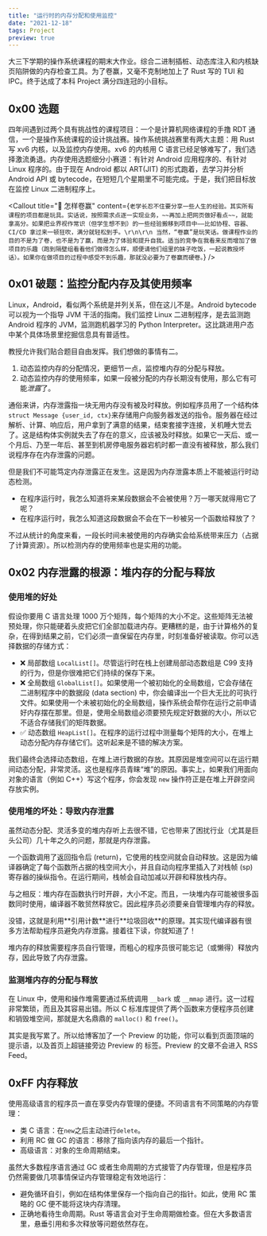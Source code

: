 ```yaml
---
title: "运行时的内存分配和使用监控"
date: "2021-12-18"
tags: Project
preview: true
---
```


大三下学期的操作系统课程的期末大作业。综合二进制插桩、动态库注入和内核缺页陷阱做的内存检查工具。为了卷赢，又毫不克制地加上了 Rust 写的 TUI 和 IPC。终于达成了本科 Project 满分四连冠的小目标。

<!-- more -->

<Dialog>
但是为什么这篇文章拖到了大四下学期才发布呢？
</Dialog>

## 0x00 选题

四年间遇到过两个具有挑战性的课程项目：一个是计算机网络课程的手撸 RDT 通信，一个是操作系统课程的设计挑战赛。操作系统挑战赛里有两大主题：用 Rust 写 xv6 内核，以及监控内存使用。xv6 的内核用 C 语言已经足够难写了，我们选择激流勇退。内存使用选题细分小赛道：有针对 Android 应用程序的、有针对 Linux 程序的。由于现在 Android 都以 ART(JIT) 的形式跑着，去学习并分析 Android API 或 bytecode，在短短几个星期里不可能完成。于是，我们把目标放在监控 Linux 二进制程序上。

<Callout title="🥊 怎样卷赢" content={`老学长忍不住要分享一些人生的经验。其实所有课程的项目都是玩具。实话说，按照需求点逐一实现业务，~~再加上把网页做好看点~~，就能拿高分。如果把业界视作常识（但学生想不到）的一些经验搬移到项目中——比如协程、容器、CI/CD 拿过来一顿狂吹，满分就轻松到手。\r\n\r\n 当然，“卷赢”是玩笑话。做课程作业的目的不是为了卷，也不是为了赢，而是为了体验和提升自我。适当的竞争在我看来反而增加了做项目的乐趣（跑到隔壁组看看他们做得怎么样，顺便请他们组里的妹子吃饭，一起说教授坏话）。如果你在做项目的过程中感受不到乐趣，那就没必要为了卷赢而硬卷。`} />

## 0x01 破题：监控分配内存及其使用频率

Linux，Android，看似两个系统是并列关系，但在这儿不是。Android bytecode 可以视为一个指导 JVM 干活的指南。我们监控 Linux 二进制程序，是去监测跑 Android 程序的 JVM，监测跑机器学习的 Python Interpreter。这比跳进用户态中某个具体场景里挖掘信息具有普适性。

教授允许我们贴合题目自由发挥。我们想做的事情有二。

1. 动态监控内存的分配情况，更细节一点，监控堆内存的分配与释放。
2. 动态监控内存的使用频率，如果一段被分配的内存长期没有使用，那么它有可能*泄露*了。

通俗来讲，内存泄露指一块无用内存没有被及时释放。例如程序员用了一个结构体`struct Message {user_id, ctx}`来存储用户向服务器发送的指令。服务器在经过解析、计算、响应后，用户拿到了满意的结果，结束套接字连接，关机睡大觉去了。这是结构体实例就失去了存在的意义，应该被及时释放。如果它一天后、或一个月后、乃至一年后、甚至到机房停电服务器宕机时都一直没有被释放，那么我们说程序存在内存泄露的问题。

但是我们不可能笃定内存泄露正在发生。这是因为内存泄露本质上不能被运行时动态检测。

- 在程序运行时，我怎么知道将来某段数据会不会被使用？万一哪天就得用它了呢？
- 在程序运行时，我怎么知道这段数据会不会在下一秒被另一个函数给释放了？

不过从统计的角度来看，一段长时间未被使用的内存确实会给系统带来压力（占据了计算资源）。所以检测内存的使用频率也是实用的功能。

## 0x02 内存泄露的根源：堆内存的分配与释放

### 使用堆的好处

假设你要用 C 语言处理 1000 万个矩阵，每个矩阵的大小不定。这些矩阵无法被预处理，你只能硬着头皮把它们全部加载进内存。更糟糕的是，由于计算格外的复杂，在得到结果之前，它们必须一直保留在内存里，时刻准备好被读取。你可以选择数据的存储方式：

- ❌ 局部数组 `LocalList[]`。尽管运行时在栈上创建局部动态数组是 C99 支持的行为，但是你很难把它们持续的保存下来。
- ❌ 全局数组 `GlobalList[]`。如果使用一个被初始化的全局数组，它会存储在二进制程序中的数据段 (data section) 中，你会编译出一个巨大无比的可执行文件。如果使用一个未被初始化的全局数组，操作系统会帮你在运行之前申请好内存摆在那里。但是，使用全局数组必须要预先规定好数据的大小，所以它不适合存储我们的矩阵数据。
- ✅ 动态数组 `HeapList[]`。在程序的运行过程中测量每个矩阵的大小，在堆上动态分配内存存储它们。这听起来是不错的解决方案。

我们最终会选择动态数组，在堆上进行数据的存放。其原因是堆空间可以在运行期间动态分配，非常灵活。这也是程序员青睐“堆”的原因。事实上，如果我们用面向对象的语言（例如 C++）写这个程序，你会发现 `new` 操作符正是在堆上开辟空间存放实例。

### 使用堆的坏处：导致内存泄露

虽然动态分配、灵活多变的堆内存听上去很不错，它也带来了困扰行业（尤其是巨头公司）几十年之久的问题，那就是内存泄露。

一个函数调用了返回指令后 (return)，它使用的栈空间就会自动释放。这是因为编译器确定了每个函数所占据的栈空间大小，并且自动向程序里插入了对栈帧 (sp) 寄存器的操纵指令。在运行期间，栈帧会自动加减以开辟和释放栈内存。

与之相反：堆内存在函数执行时开辟，大小不定。而且，一块堆内存可能被很多函数同时使用，编译器不敢贸然释放它。因此程序员必须要亲自管理堆内存的释放。

<div class="flex flex-col space-y-2">
    <Dialog>
    其实编译器可以找到合适的时机释放堆内存？例如在没有指针指向它的时候？
    </Dialog>
    <DialogBack>
    没错，这就是利用**引用计数**进行**垃圾回收**的原理。其实现代编译器有很多方法帮助程序员避免内存泄露。接着往下读，你就知道了！
    </DialogBack>
</div>

堆内存的释放需要程序员自行管理，而粗心的程序员很可能忘记（或懒得）释放内存，因此导致了内存泄露。

### 监测堆内存的分配与释放

在 Linux 中，使用和操作堆需要通过系统调用 `__bark` 或 `__mmap` 进行。这一过程非常繁琐，而且及其容易出错。所以 C 标准库提供了两个函数来方便程序员创建和销毁堆空间，那就是大名鼎鼎的 `malloc()` 和 `free()`。

<div class="flex flex-col space-y-2">
    <Dialog>
        马上医务工作者要来我房间做核酸检测，所以我先溜了。后续会讲到 Library 动态注入，二进制插桩，页分配器，系统调用追 踪等等一系列我们在项目中用到的方案。一定不会咕。
    </Dialog>
    <DialogBack>
        其实是我写累了。所以给博客加了一个 Preview 的功能，你可以看到页面顶端的提示语，以及首页上超链接旁边 Preview 的  标签。Preview 的文章不会进入 RSS Feed。
    </DialogBack>
</div>

## 0xFF 内存释放

使用高级语言的程序员一直在享受内存管理的便捷。不同语言有不同策略的内存管理：

- 类 C 语言：在`new`之后主动进行`delete`。
- 利用 RC 做 GC 的语言：移除了指向该内存的最后一个指针。
- 高级语言：对象的生命周期结束。

虽然大多数程序语言通过 GC 或者生命周期的方式接管了内存管理，但是程序员仍然需要做几项事情保证内存管理稳定有效地运行：

- 避免循环自引，例如在结构体里保存一个指向自己的指针。如此，使用 RC 策略的 GC 便不能将这块内存清理。
- 正确地看待生命周期。Rust 等语言会对于生命周期做检查。但在大多数语言里，悬垂引用和多次释放等问题依然存在。

